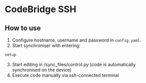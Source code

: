 # CodeBridge SSH
## How to use
1. Configure hostname, username and password in `config.yaml`.
2. Start synchroniser with entering: 
```bash
setup
```
3. Start editing in /sync_files/control.py (code is automatically synchronised on the device)
4. Execute code manually via ssh-connected terminal
